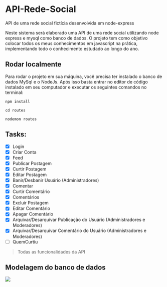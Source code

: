 # API-Rede-Social
API de uma rede social fictícia desenvolvida em node-express

Neste sistema será elaborado uma API de uma rede social utilizando node express e mysql como banco de dados. O projeto tem como objetivo colocar todos os meus conhecimentos em javascript na prática, implementando todo o conhecimento estudado ao longo do ano.

## Rodar localmente

Para rodar o projeto em sua máquina, você precisa ter instalado o banco de dados MySql e o NodeJs. Após isso basta entrar no editor de código instalado em seu computador e executar os seguintes comandos no terminal:

```
npm install
```
```
cd routes
```
```
nodemon routes
```
## Tasks:
 
- [x] Login
- [x] Criar Conta
- [x] Feed
- [x] Publicar Postagem
- [x] Curtir Postagem
- [x] Editar Postagem
- [x] Banir/Desbanir Usuário (Administradores)
- [x] Comentar
- [x] Curtir Comentário
- [x] Comentários
- [x] Excluir Postagem
- [x] Editar Comentário
- [x] Apagar Comentário
- [x] Arquivar/Desarquivar Publicação do Usuário (Administradores e Moderadores)
- [x] Arquivar/Desarquivar Comentário do Usuário (Administradores e Moderadores)
- [ ] QuemCurtiu

>Todas as funcionalidades da API

## Modelagem do banco de dados

<div display="flex">
   <img src="https://user-images.githubusercontent.com/87936511/193318141-ceb21214-86e7-4ff4-b2de-12f89290c7b0.PNG"/>
</div>

